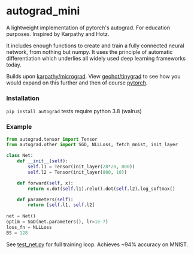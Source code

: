 # autograd_mini
A lightweight implementation of pytorch's autograd.  For education purposes.  Inspired by Karpathy and Hotz.

It includes enough functions to create and train a fully connected neural network, from nothing but numpy.  It uses the principle of automatic differentiation which underlies all widely used deep learning frameworks today. 

Builds upon [karpathy/micrograd](https://github.com/karpathy/micrograd). View [geohot/tinygrad](https://github.com/geohot/tinygrad) to see how you would expand on this further and then of course [pytorch](https://github.com/pytorch/pytorch).

### Installation
  ```pip install autograd``` tests require python 3.8 (walrus)
  
### Example 
```python
from autograd.tensor import Tensor
from autograd.other import SGD, NLLLoss, fetch_mnist, init_layer

class Net:
    def __init__(self):
        self.l1 = Tensor(init_layer(28*28, 800))
        self.l2 = Tensor(init_layer(800, 10))

    def forward(self, x):
        return x.dot(self.l1).relu().dot(self.l2).log_softmax()

    def parameters(self):
        return [self.l1, self.l2]
        
net = Net()
optim = SGD(net.parameters(), lr=1e-7)
loss_fn = NLLLoss
BS = 128
```
See [test_net.py](https://github.com/Mulac/autograd_mini/blob/main/test/test_net.py) for full training loop.  Achieves ~94% accuracy on MNIST.
